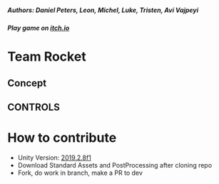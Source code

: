 ##### Authors: Daniel Peters, Leon, Michel, Luke, Tristen, Avi Vajpeyi
##### Play game on [itch.io](https://avivajpeyi.itch.io/chaingame)

# Team Rocket

## Concept


## CONTROLS


# How to contribute
- Unity Version: [2019.2.8f1](https://unity3d.com/get-unity/download/archive)
- Download Standard Assets and PostProcessing after cloning repo
- Fork, do work in branch, make a PR to dev


